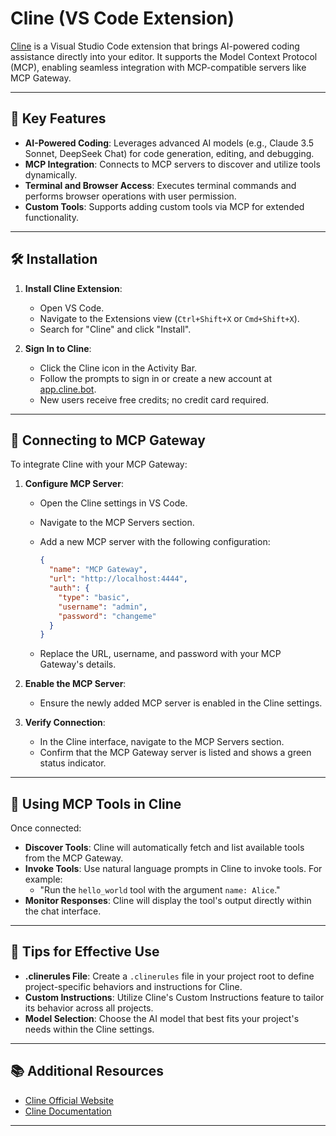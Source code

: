 # Cline (VS Code Extension)

[Cline](https://cline.bot/) is a Visual Studio Code extension that brings AI-powered coding assistance directly into your editor. It supports the Model Context Protocol (MCP), enabling seamless integration with MCP-compatible servers like MCP Gateway.

---

## 🧰 Key Features

- **AI-Powered Coding**: Leverages advanced AI models (e.g., Claude 3.5 Sonnet, DeepSeek Chat) for code generation, editing, and debugging.
- **MCP Integration**: Connects to MCP servers to discover and utilize tools dynamically.
- **Terminal and Browser Access**: Executes terminal commands and performs browser operations with user permission.
- **Custom Tools**: Supports adding custom tools via MCP for extended functionality.

---

## 🛠 Installation

1. **Install Cline Extension**:
   - Open VS Code.
   - Navigate to the Extensions view (`Ctrl+Shift+X` or `Cmd+Shift+X`).
   - Search for "Cline" and click "Install".

2. **Sign In to Cline**:
   - Click the Cline icon in the Activity Bar.
   - Follow the prompts to sign in or create a new account at [app.cline.bot](https://app.cline.bot/).
   - New users receive free credits; no credit card required.

---

## 🔗 Connecting to MCP Gateway

To integrate Cline with your MCP Gateway:

1. **Configure MCP Server**:
   - Open the Cline settings in VS Code.
   - Navigate to the MCP Servers section.
   - Add a new MCP server with the following configuration:

     ```json
     {
       "name": "MCP Gateway",
       "url": "http://localhost:4444",
       "auth": {
         "type": "basic",
         "username": "admin",
         "password": "changeme"
       }
     }
     ```

   - Replace the URL, username, and password with your MCP Gateway's details.

2. **Enable the MCP Server**:
   - Ensure the newly added MCP server is enabled in the Cline settings.

3. **Verify Connection**:
   - In the Cline interface, navigate to the MCP Servers section.
   - Confirm that the MCP Gateway server is listed and shows a green status indicator.

---

## 🧪 Using MCP Tools in Cline

Once connected:

- **Discover Tools**: Cline will automatically fetch and list available tools from the MCP Gateway.
- **Invoke Tools**: Use natural language prompts in Cline to invoke tools. For example:
  - "Run the `hello_world` tool with the argument `name: Alice`."
- **Monitor Responses**: Cline will display the tool's output directly within the chat interface.

---

## 📝 Tips for Effective Use

- **.clinerules File**: Create a `.clinerules` file in your project root to define project-specific behaviors and instructions for Cline.
- **Custom Instructions**: Utilize Cline's Custom Instructions feature to tailor its behavior across all projects.
- **Model Selection**: Choose the AI model that best fits your project's needs within the Cline settings.

---

## 📚 Additional Resources

- [Cline Official Website](https://cline.bot/)
- [Cline Documentation](https://docs.cline.bot/)

---
